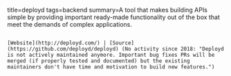 title=deployd
tags=backend
summary=A tool that makes building APIs simple by providing important ready-made functionality out of the box that meet the demands of complex applications.
~~~~~~

[Website](http://deployd.com/) | [Source](https://github.com/deployd/deployd) (No activity since 2018: "Deployd is not actively maintained anymore. Important bug fixes PRs will be merged (if properly tested and documented) but the existing maintainers don't have time and motivation to build new features.")
